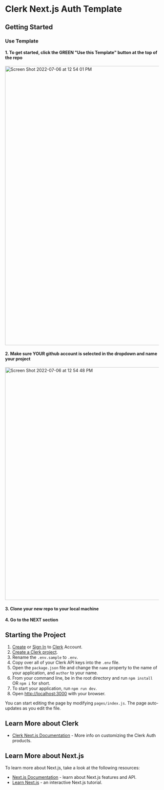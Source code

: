# Clerk Next.js Auth Template

## Getting Started
### Use Template
#### 1. To get started, click the GREEN "Use this Template" button at the top of the repo
<img width="915" alt="Screen Shot 2022-07-06 at 12 54 01 PM" src="https://user-images.githubusercontent.com/29741570/177612998-4aac9237-5a1e-4f13-8ae0-468587521564.png">

#### 2. Make sure YOUR github account is selected in the dropdown and name your project
<img width="763" alt="Screen Shot 2022-07-06 at 12 54 48 PM" src="https://user-images.githubusercontent.com/107942776/271834571-ab927aa9-bbcc-4301-a37c-1c985434b325.png">

#### 3. Clone your new repo to your local machine
#### 4. Go to the **NEXT** section

## Starting the Project
1. [Create](https://dashboard.clerk.com/sign-up) or [Sign In](https://dashboard.clerk.com/sign-in) to [Clerk](https://clerk.com/) Account.
1. [Create a Clerk project](https://dashboard.clerk.com/apps/new). 
1. Rename the `.env.sample` to  `.env`.
1. Copy over all of your Clerk API keys into the `.env` file.
1. Open the `package.json` file and change the `name` property to the name of your application, and `author` to  your name.
1. From your command line, be in the root directory and run ```npm install``` OR ```npm i``` for short.
1. To start your application, run `npm run dev`.
1. Open [http://localhost:3000](http://localhost:3000) with your browser.


You can start editing the page by modifying `pages/index.js`. The page auto-updates as you edit the file.

## Learn More about Clerk

- [Clerk Next.js Documentation](https://clerk.com/docs/references/nextjs/overview) - More info on customizing the Clerk Auth products.
        
## Learn More about Next.js
To learn more about Next.js, take a look at the following resources:

- [Next.js Documentation](https://nextjs.org/docs) - learn about Next.js features and API.
- [Learn Next.js](https://nextjs.org/learn) - an interactive Next.js tutorial.
